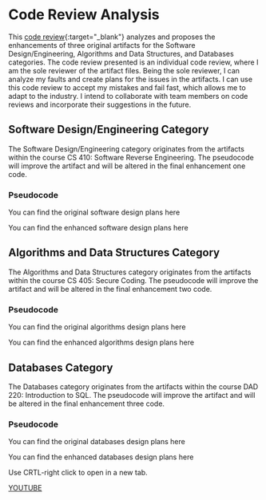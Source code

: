 # Code Review Analysis

This [code review](https://www.youtube.com/watch?v=IWou8g_Eeg4){:target="_blank"} analyzes and proposes the enhancements of three original artifacts for the Software Design/Engineering, Algorithms and Data Structures, and Databases categories. The code review presented is an individual code review, where I am the sole reviewer of the artifact files. Being the sole reviewer, I can analyze my faults and create plans for the issues in the artifacts. I can use this code review to accept my mistakes and fail fast, which allows me to adapt to the industry. I intend to collaborate with team members on code reviews and incorporate their suggestions in the future. 

## Software Design/Engineering Category 
The Software Design/Engineering category originates from the artifacts within the course CS 410: Software Reverse Engineering. The pseudocode will improve the artifact and will be altered in the final enhancement one code. 
### Pseudocode
You can find the original software design plans here

You can find the enhanced software design plans here


## Algorithms and Data Structures Category
The Algorithms and Data Structures category originates from the artifacts within the course CS 405: Secure Coding. The pseudocode will improve the artifact and will be altered in the final enhancement two code. 
### Pseudocode
You can find the original algorithms design plans here

You can find the enhanced algorithms design plans here



## Databases Category
The Databases category originates from the artifacts within the course DAD 220: Introduction to SQL. The pseudocode will improve the artifact and will be altered in the final enhancement three code.
### Pseudocode
You can find the original databases design plans here

You can find the enhanced databases design plans here




Use CRTL-right click to open in a new tab.

<a href="https://www.youtube.com/watch?v=IWou8g_Eeg4" target="_blank">YOUTUBE</a>



 


